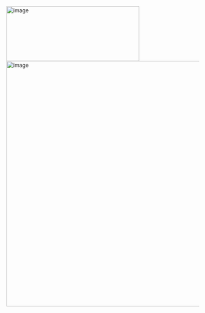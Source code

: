 <img width="347" height="143" alt="image" src="https://github.com/user-attachments/assets/1e06aa9a-946c-4998-af34-2085a5a69122" />

<img width="813" height="641" alt="image" src="https://github.com/user-attachments/assets/52d15c99-f199-49bc-bd8a-bab6d3b6a638" />

